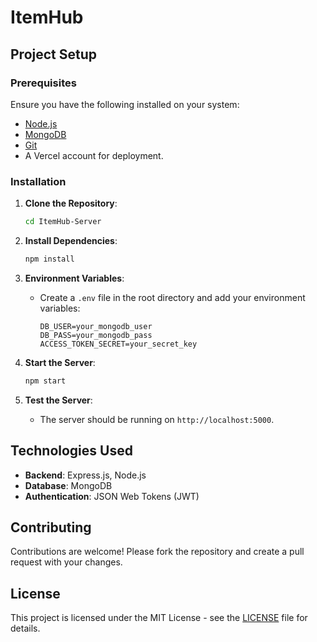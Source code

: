 # ItemHub

## Project Setup

### Prerequisites

Ensure you have the following installed on your system:

- [Node.js](https://nodejs.org/en/)
- [MongoDB](https://www.mongodb.com/)
- [Git](https://git-scm.com/)
- A Vercel account for deployment.

### Installation

1. **Clone the Repository**:
   ```bash
   cd ItemHub-Server
   ```

2. **Install Dependencies**:
   ```bash
   npm install
   ```

3. **Environment Variables**:
   - Create a `.env` file in the root directory and add your environment variables:
     ```
     DB_USER=your_mongodb_user
     DB_PASS=your_mongodb_pass
     ACCESS_TOKEN_SECRET=your_secret_key
     ```

4. **Start the Server**:
   ```bash
   npm start
   ```

5. **Test the Server**:
   - The server should be running on `http://localhost:5000`.

## Technologies Used

- **Backend**: Express.js, Node.js
- **Database**: MongoDB
- **Authentication**: JSON Web Tokens (JWT)

## Contributing

Contributions are welcome! Please fork the repository and create a pull request with your changes.

## License

This project is licensed under the MIT License - see the [LICENSE](LICENSE) file for details.

